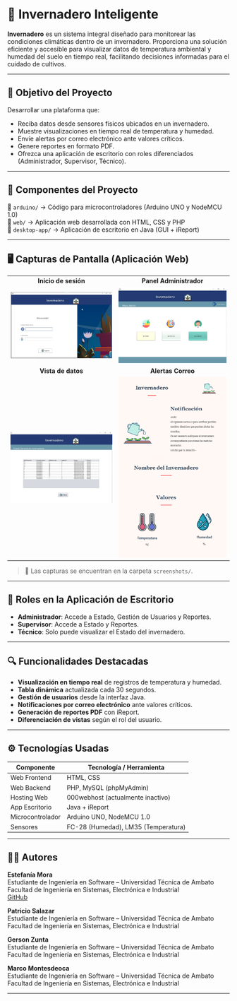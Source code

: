 # 🌱 Invernadero Inteligente

**Invernadero** es un sistema integral diseñado para monitorear las condiciones climáticas dentro de un invernadero. Proporciona una solución eficiente y accesible para visualizar datos de temperatura ambiental y humedad del suelo en tiempo real, facilitando decisiones informadas para el cuidado de cultivos.

---

## 🎯 Objetivo del Proyecto

Desarrollar una plataforma que:

- Reciba datos desde sensores físicos ubicados en un invernadero.
- Muestre visualizaciones en tiempo real de temperatura y humedad.
- Envíe alertas por correo electrónico ante valores críticos.
- Genere reportes en formato PDF.
- Ofrezca una aplicación de escritorio con roles diferenciados (Administrador, Supervisor, Técnico).

---

## 🧠 Componentes del Proyecto

🔹 `arduino/` → Código para microcontroladores (Arduino UNO y NodeMCU 1.0)  
🔹 `web/` → Aplicación web desarrollada con HTML, CSS y PHP  
🔹 `desktop-app/` → Aplicación de escritorio en Java (GUI + iReport)

---

## 🖥 Capturas de Pantalla (Aplicación Web)

<table>
  <tr>
    <td align="center"><b>Inicio de sesión</b></td>
    <td align="center"><b>Panel Administrador</b></td>
  </tr>
  <tr>
    <td><img src="./screenshots/login.png" width="300"/></td>
    <td><img src="./screenshots/admin.png" width="300"/></td>
  </tr>
  <tr>
    <td align="center"><b>Vista de datos</b></td>
    <td align="center"><b>Alertas Correo</b></td>
  </tr>
  <tr>
    <td><img src="./screenshots/estado.png" width="300"/></td>
    <td><img src="./screenshots/correo.png" width="300"/></td>
  </tr>
</table>

> 📌 Las capturas se encuentran en la carpeta `screenshots/`.

---

## 👥 Roles en la Aplicación de Escritorio

- **Administrador**: Accede a Estado, Gestión de Usuarios y Reportes.
- **Supervisor**: Accede a Estado y Reportes.
- **Técnico**: Solo puede visualizar el Estado del invernadero.

---

## 🔍 Funcionalidades Destacadas

- **Visualización en tiempo real** de registros de temperatura y humedad.
- **Tabla dinámica** actualizada cada 30 segundos.
- **Gestión de usuarios** desde la interfaz Java.
- **Notificaciones por correo electrónico** ante valores críticos.
- **Generación de reportes PDF** con iReport.
- **Diferenciación de vistas** según el rol del usuario.

---

## ⚙️ Tecnologías Usadas

| Componente       | Tecnología / Herramienta            |
|------------------|--------------------------------------|
| Web Frontend     | HTML, CSS                           |
| Web Backend      | PHP, MySQL (phpMyAdmin)             |
| Hosting Web      | 000webhost (actualmente inactivo)   |
| App Escritorio   | Java + iReport                      |
| Microcontrolador | Arduino UNO, NodeMCU 1.0            |
| Sensores         | FC-28 (Humedad), LM35 (Temperatura) |

---



## 🧑‍💻 Autores

**Estefanía Mora**  
Estudiante de Ingeniería en Software – Universidad Técnica de Ambato  
Facultad de Ingeniería en Sistemas, Electrónica e Industrial  
[GitHub](https://github.com/yachitzu)

**Patricio Salazar**  
Estudiante de Ingeniería en Software – Universidad Técnica de Ambato  
Facultad de Ingeniería en Sistemas, Electrónica e Industrial  


**Gerson Zunta**  
Estudiante de Ingeniería en Software – Universidad Técnica de Ambato  
Facultad de Ingeniería en Sistemas, Electrónica e Industrial  


**Marco Montesdeoca**  
Estudiante de Ingeniería en Software – Universidad Técnica de Ambato  
Facultad de Ingeniería en Sistemas, Electrónica e Industrial  


---


